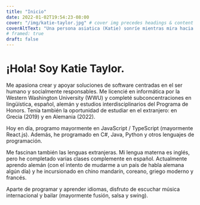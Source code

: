 ```yaml
---
title: "Inicio"
date: 2022-01-02T19:54:23-08:00
cover: "/img/katie-taylor.jpg" # cover img precedes headings & content
coverAltText: "Una persona asiatica (Katie) sonríe mientras mira hacia arriba en un bosque"
# framed: true
draft: false
---
```


# ¡Hola! Soy Katie Taylor.

Me apasiona crear y apoyar soluciones de software centradas en el ser humano y socialmente responsables. Me licencié en informática por la Western Washington University (WWU) y completé subconcentraciones en lingüística, español, alemán y estudios interdisciplinarios del Programa de Honors. Tenía también la oportunidad de estudiar en el extranjero: en Grecia (2019) y en Alemania (2022).

Hoy en día, programo mayormente en JavaScript / TypeScript (mayormente React.js). Además, he programado en C#, Java, Python y otros lenguajes de programación.

Me fascinan también las lenguas extranjeras. Mi lengua materna es inglés, pero he completado varias clases complemente en español. Actualmente aprendo alemán (con el intento de mudarme a un país de habla alemana algún día) y he incursionado en chino mandarín, coreano, griego moderno y francés.

Aparte de programar y aprender idiomas, disfruto de escuchar música internacional y bailar (mayormente fusión, salsa y swing).
